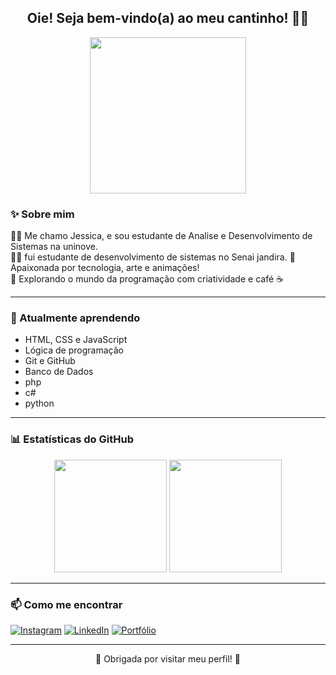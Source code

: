<h2 align="center">Oie! Seja bem-vindo(a) ao meu cantinho! 🧸🌼</h2>

<p align="center">
  <img src="https://media.giphy.com/media/VbnUQpnihPSIgIXuZv/giphy.gif" width="250" />
</p>

### ✨ Sobre mim

👩‍💻 Me chamo Jessica, e sou estudante de Analise e Desenvolvimento de Sistemas na uninove.  
👩‍💻 fui estudante de desenvolvimento de sistemas no Senai jandira.
🎯 Apaixonada por tecnologia, arte e animações!  
🎨 Explorando o mundo da programação com criatividade e café ☕  

---

### 🌱 Atualmente aprendendo

- HTML, CSS e JavaScript
- Lógica de programação
- Git e GitHub
- Banco de Dados
- php
- c#
- python

---

### 📊 Estatísticas do GitHub

<p align="center">
  <img height="180em" src="https://github-readme-stats.vercel.app/api?username=jeca16&show_icons=true&theme=tokyonight&hide_border=true"/>
  <img height="180em" src="https://github-readme-stats.vercel.app/api/top-langs/?username=jeca16&layout=compact&theme=tokyonight&hide_border=true"/>
</p>

---

### 📫 Como me encontrar

[![Instagram](https://img.shields.io/badge/Instagram-%23E4405F.svg?style=for-the-badge&logo=Instagram&logoColor=white)](https://instagram.com/seuuser)
[![LinkedIn](https://img.shields.io/badge/LinkedIn-%230077B5.svg?style=for-the-badge&logo=linkedin&logoColor=white)](https://linkedin.com/in/seuuser)
[![Portfólio](https://img.shields.io/badge/Portfólio-%23ff69b4.svg?style=for-the-badge&logo=github&logoColor=white)](https://seuportfolio.com)

---

<p align="center">
  💖 Obrigada por visitar meu perfil! 💖
</p>
